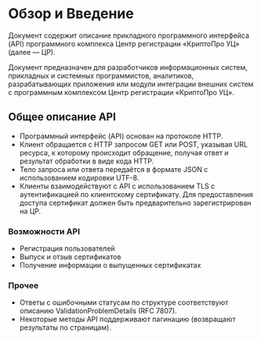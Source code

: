 # Обзор и Введение

Документ содержит описание прикладного программного интерфейса (API) программного комплекса Центр регистрации «КриптоПро УЦ» (далее — ЦР).

Документ предназначен для разработчиков информационных систем, прикладных и системных программистов, аналитиков, разрабатывающих приложения или модули интеграции внешних систем с программным комплексом Центр регистрации «КриптоПро УЦ».

## Общее описание API

- Программный интерфейс (API) основан на протоколе HTTP.
- Клиент обращается с HTTP запросом GET или POST, указывая URL ресурса, к которому происходит обращение, получая ответ и результат обработки в виде кода HTTP.
- Тело запроса или ответа передаётся в формате JSON с использованием кодировки UTF-8.
- Клиенты взаимодействуют с API с использованием TLS с аутентификацией по клиентскому сертификату. Для предоставления доступа сертификат должен быть предварительно зарегистрирован на ЦР.

### Возможности API
- Регистрация пользователей
- Выпуск и отзыв сертификатов
- Получение информации о выпущенных сертификатах

### Прочее
- Ответы с ошибочными статусам по структуре соответствуют описанию ValidationProblemDetails (RFC 7807).
- Некоторые методы API поддерживают пагинацию (возвращают результаты по страницам). 